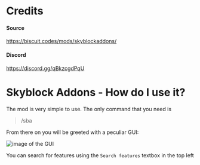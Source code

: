 # Credits
#### Source
https://biscuit.codes/mods/skyblockaddons/
#### Discord
https://discord.gg/qBkzcgdPqU

# Skyblock Addons - How do I use it?

The mod is very simple to use. The only command that you need is 
> /sba

From there on you will be greeted with a peculiar GUI:

![image of the GUI](https://raw.githubusercontent.com/nacrt/SkyblockClient-REPO/main/files/guides/images/SBAgui.png)

You can search for features using the ```Search features``` textbox in the top left
